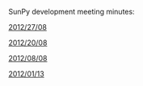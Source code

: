 SunPy development meeting minutes:

[2012/27/08](https://github.com/sunpy/sunpy/wiki/Meeting-notes-2012-27-08)

[2012/20/08](https://github.com/sunpy/sunpy/wiki/Meeting-notes-2012-08-20)

[2012/08/08](https://github.com/sunpy/sunpy/wiki/Meeting-notes-2012-08-08)

[2012/01/13](https://github.com/sunpy/sunpy/wiki/meeting-notes-2012-01-13)

